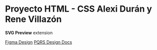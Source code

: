 # Proyecto HTML - CSS Alexi Durán y Rene Villazón

**SVG Preview** extension

[Figma Design](https://www.figma.com/design/GLvgjiy3olwhXcOzWemiCs/Proyecto-html?node-id=0-1&t=GXT3mfoB9nMm3a1k-1)
[PQRS Design Docs](https://wwwp.ugc.edu.co/sede/bogota/pages/SolicitudesPQRS/tmp/instructivo/registro-pqrs.pdf)